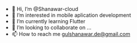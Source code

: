 - 👋 Hi, I’m @Shanawar-cloud
- 👀 I’m interested in mobile aplication development
- 🌱 I’m currently learning Flutter
- 💞️ I’m looking to collaborate on ...
- 📫 How to reach me gulshanawar.de@gmail.com

<!---
Shanawar-cloud/Shanawar-cloud is a ✨ special ✨ repository because its `README.md` (this file) appears on your GitHub profile.
You can click the Preview link to take a look at your changes.
--->

